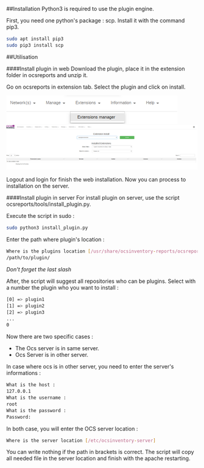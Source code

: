 ##Installation
Python3 is required to use the plugin engine.

First, you need one python's package : scp.
Install it with the command pip3.

```bash
sudo apt install pip3
sudo pip3 install scp
```

##Utilisation


####Install plugin in web
Download the plugin, place it in the extension folder in ocsreports and unzip it.

Go on ocsreports in extension tab. Select the plugin and click on install.

![OCS plugin installation onglet](../../img/server/reports/plugin_installation_1.png)
![OCS plugin installation onglet](../../img/server/reports/plugin_installation_2.png)

Logout and login for finish the web installation.
Now you can process to installation on the server.

####Install plugin in server
For install plugin on server, use the script ocsreports/tools/install_plugin.py.

Execute the script in sudo :
```bash
sudo python3 install_plugin.py
```

Enter the path where plugin's location :
```bash
Where is the plugins location [/usr/share/ocsinventory-reports/ocsreports/extensions/]
/path/to/plugin/
```
_Don't forget the last slash_

After, the script will suggest all repositories who can be plugins.
Select with a number the plugin who you want to install :
``` bash
[0] => plugin1
[1] => plugin2
[2] => plugin3
...
0
```

Now there are two specific cases :
 * The Ocs server is in same server.
 * Ocs Server is in other server.

In case where ocs is in other server, you need to enter the server's informations :
``` bash
What is the host :
127.0.0.1
What is the username :
root
What is the password :
Password:
```

In both case, you will enter the OCS server location :
``` bash
Where is the server location [/etc/ocsinventory-server]

```

You can write nothing if the path in brackets is correct.
The script will copy all needed file in the server location
and finish with the apache restarting.
